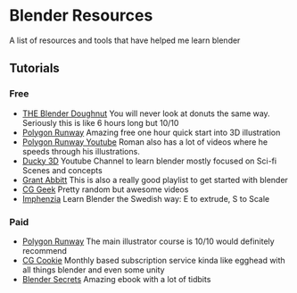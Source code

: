 # Blender Resources

A list of resources and tools that have helped me learn blender

## Tutorials

### Free

- [THE Blender Doughnut](https://www.youtube.com/playlist?list=PLjEaoINr3zgEq0u2MzVgAaHEBt--xLB6U)
  You will never look at donuts the same way. Seriously this is like 6 hours long but 10/10
- [Polygon Runway](https://polygonrunway.com/p/become-a-3d-illustrator-in-one-hour)
  Amazing free one hour quick start into 3D illustration
- [Polygon Runway Youtube](https://www.youtube.com/channel/UCGSJevmBuDyxjLLOBNaYMGA)
  Roman also has a lot of videos where he speeds through his illustrations.
- [Ducky 3D](https://www.youtube.com/channel/UCuNhGhbemBkdflZ1FGJ0lUQ)
  Youtube Channel to learn blender mostly focused on Sci-fi Scenes and concepts
- [Grant Abbitt](https://www.youtube.com/watch?v=7MRonzqYJgw&list=PLn3ukorJv4vs_eSJUQPxBRaDS8PrVmIri)
  This is also a really good playlist to get started with blender
- [CG Geek](https://www.youtube.com/channel/UCG8AxMVa6eutIGxrdnDxWpQ)
  Pretty random but awesome videos
- [Imphenzia](https://www.youtube.com/channel/UCzfWju7SFoWLCyV_gDVCrGA)
  Learn Blender the Swedish way: E to extrude, S to Scale

### Paid

- [Polygon Runway](https://polygonrunway.com/)
  The main illustrator course is 10/10 would definitely recommend
- [CG Cookie](https://cgcookie.com/)
  Monthly based subscription service kinda like egghead with all things blender and even some unity
- [Blender Secrets](https://www.blendersecrets.org/book)
  Amazing ebook with a lot of tidbits

